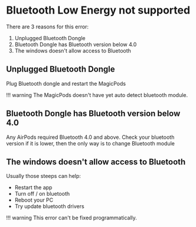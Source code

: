 # Bluetooth Low Energy not supported

There are 3 reasons for this error:

1. Unplugged Bluetooth Dongle
2. Bluetooth Dongle has Bluetooth version below 4.0
3. The windows doesn't allow access to Bluetooth

## Unplugged Bluetooth Dongle

Plug Bluetooth dongle and restart the MagicPods

!!! warning
    The MagicPods doesn't have yet auto detect bluetooth module.

## Bluetooth Dongle has Bluetooth version below 4.0

Any AirPods required Bluetooth 4.0 and above. Check your bluetooth version if it is lower, then the only way is to change Bluetooth module

## The windows doesn't allow access to Bluetooth

Usually those steeps can help:

- Restart the app
- Turn off / on bluetooth
- Reboot your PC
- Try update bluetooth drivers

!!! warning
    This error can't be fixed programmatically.